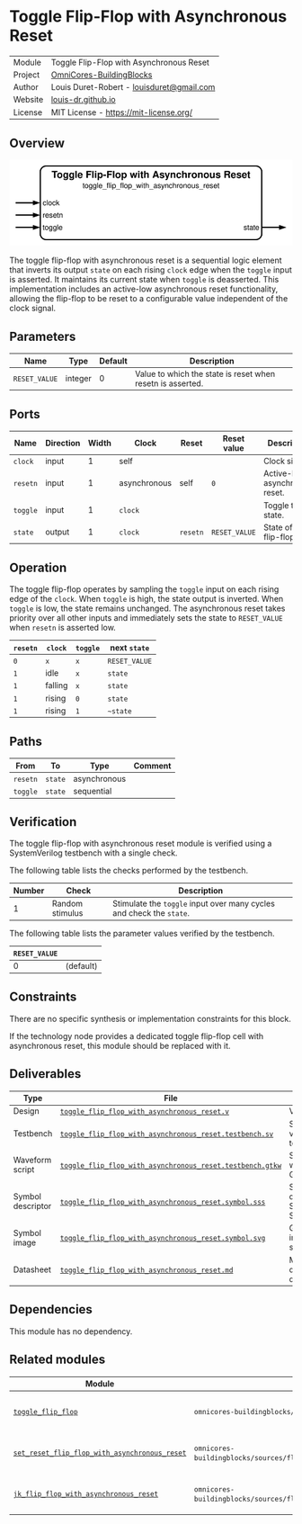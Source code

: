 # Toggle Flip-Flop with Asynchronous Reset

|         |                                                                                  |
| ------- | -------------------------------------------------------------------------------- |
| Module  | Toggle Flip-Flop with Asynchronous Reset                                         |
| Project | [OmniCores-BuildingBlocks](https://github.com/Louis-DR/OmniCores-BuildingBlocks) |
| Author  | Louis Duret-Robert - [louisduret@gmail.com](mailto:louisduret@gmail.com)         |
| Website | [louis-dr.github.io](https://louis-dr.github.io)                                 |
| License | MIT License - https://mit-license.org/                                           |

## Overview

![toggle_flip_flop_with_asynchronous_reset](toggle_flip_flop_with_asynchronous_reset.symbol.svg)

The toggle flip-flop with asynchronous reset is a sequential logic element that inverts its output `state` on each rising `clock` edge when the `toggle` input is asserted. It maintains its current state when `toggle` is deasserted. This implementation includes an active-low asynchronous reset functionality, allowing the flip-flop to be reset to a configurable value independent of the clock signal.

## Parameters

| Name          | Type    | Default | Description                                                |
| ------------- | ------- | ------- | ---------------------------------------------------------- |
| `RESET_VALUE` | integer | 0       | Value to which the state is reset when resetn is asserted. |

## Ports

| Name     | Direction | Width | Clock        | Reset    | Reset value   | Description                    |
| -------- | --------- | ----- | ------------ | -------- | ------------- | ------------------------------ |
| `clock`  | input     | 1     | self         |          |               | Clock signal.                  |
| `resetn` | input     | 1     | asynchronous | self     | `0`           | Active-low asynchronous reset. |
| `toggle` | input     | 1     | `clock`      |          |               | Toggle the state.              |
| `state`  | output    | 1     | `clock`      | `resetn` | `RESET_VALUE` | State of the flip-flop.        |

## Operation

The toggle flip-flop operates by sampling the `toggle` input on each rising edge of the `clock`. When `toggle` is high, the state output is inverted. When `toggle` is low, the state remains unchanged. The asynchronous reset takes priority over all other inputs and immediately sets the state to `RESET_VALUE` when `resetn` is asserted low.

| `resetn` | `clock` | `toggle` | next `state`  |
| -------- | ------- | -------- | ------------- |
| `0`      | `x`     | `x`      | `RESET_VALUE` |
| `1`      | idle    | `x`      | `state`       |
| `1`      | falling | `x`      | `state`       |
| `1`      | rising  | `0`      | `state`       |
| `1`      | rising  | `1`      | `~state`      |

## Paths

| From     | To      | Type         | Comment |
| -------- | ------- | ------------ | ------- |
| `resetn` | `state` | asynchronous |         |
| `toggle` | `state` | sequential   |         |

## Verification

The toggle flip-flop with asynchronous reset module is verified using a SystemVerilog testbench with a single check.

The following table lists the checks performed by the testbench.

| Number | Check           | Description                                                          |
| ------ | --------------- | -------------------------------------------------------------------- |
| 1      | Random stimulus | Stimulate the `toggle` input over many cycles and check the `state`. |

The following table lists the parameter values verified by the testbench.

| `RESET_VALUE` |           |
| ------------- | --------- |
| 0             | (default) |

## Constraints

There are no specific synthesis or implementation constraints for this block.

If the technology node provides a dedicated toggle flip-flop cell with asynchronous reset, this module should be replaced with it.

## Deliverables

| Type              | File                                                                                                                 | Description                                         |
| ----------------- | -------------------------------------------------------------------------------------------------------------------- | --------------------------------------------------- |
| Design            | [`toggle_flip_flop_with_asynchronous_reset.v`](toggle_flip_flop_with_asynchronous_reset.v)                           | Verilog design.                                     |
| Testbench         | [`toggle_flip_flop_with_asynchronous_reset.testbench.sv`](toggle_flip_flop_with_asynchronous_reset.testbench.sv)     | SystemVerilog verification testbench.               |
| Waveform script   | [`toggle_flip_flop_with_asynchronous_reset.testbench.gtkw`](toggle_flip_flop_with_asynchronous_reset.testbench.gtkw) | Script to load the waveforms in GTKWave.            |
| Symbol descriptor | [`toggle_flip_flop_with_asynchronous_reset.symbol.sss`](toggle_flip_flop_with_asynchronous_reset.symbol.sss)         | Symbol descriptor for SiliconSuite-SymbolGenerator. |
| Symbol image      | [`toggle_flip_flop_with_asynchronous_reset.symbol.svg`](toggle_flip_flop_with_asynchronous_reset.symbol.svg)         | Generated vector image of the symbol.               |
| Datasheet         | [`toggle_flip_flop_with_asynchronous_reset.md`](toggle_flip_flop_with_asynchronous_reset.md)                         | Markdown documentation datasheet.                   |

## Dependencies

This module has no dependency.

## Related modules

| Module                                                                                                                                         | Path                                                                                     | Comment                                        |
| ---------------------------------------------------------------------------------------------------------------------------------------------- | ---------------------------------------------------------------------------------------- | ---------------------------------------------- |
| [`toggle_flip_flop`](../toggle_flip_flop/toggle_flip_flop.md)                                                                                  | `omnicores-buildingblocks/sources/flip_flop/toggle_flip_flop`                            | Variant of the toggle flip-flop without reset. |
| [`set_reset_flip_flop_with_asynchronous_reset`](../set_reset_flip_flop_with_asynchronous_reset/set_reset_flip_flop_with_asynchronous_reset.md) | `omnicores-buildingblocks/sources/flip_flop/set_reset_flip_flop_with_asynchronous_reset` | Set-reset flip-flop with asynchronous reset.   |
| [`jk_flip_flop_with_asynchronous_reset`](../jk_flip_flop_with_asynchronous_reset/jk_flip_flop_with_asynchronous_reset.md)                      | `omnicores-buildingblocks/sources/flip_flop/jk_flip_flop_with_asynchronous_reset`        | JK flip-flop with asynchronous reset.          |
